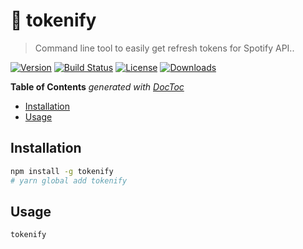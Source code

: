 # 🎰 tokenify

> Command line tool to easily get refresh tokens for Spotify API..

[![Version][version-svg]][package-url] [![Build Status][travis-svg]][travis-url] [![License][license-image]][license-url] [![Downloads][downloads-image]][downloads-url]

<!-- START doctoc generated TOC please keep comment here to allow auto update -->
<!-- DON'T EDIT THIS SECTION, INSTEAD RE-RUN doctoc TO UPDATE -->
**Table of Contents**  *generated with [DocToc](https://github.com/thlorenz/doctoc)*

- [Installation](#installation)
- [Usage](#usage)

<!-- END doctoc generated TOC please keep comment here to allow auto update -->

## Installation

```sh
npm install -g tokenify
# yarn global add tokenify
```

## Usage

```sh
tokenify
```

[travis-svg]: https://img.shields.io/travis/vvo/tokenify/master.svg?style=flat-square
[travis-url]: https://travis-ci.org/vvo/tokenify
[license-image]: https://img.shields.io/badge/license-MIT-green.svg?style=flat-square
[license-url]: LICENSE
[downloads-image]: https://img.shields.io/npm/dm/tokenify.svg?style=flat-square
[downloads-url]: http://npm-stat.com/charts.html?package=tokenify
[version-svg]: https://img.shields.io/npm/v/tokenify.svg?style=flat-square
[package-url]: https://yarnpkg.com/en/package/tokenify
